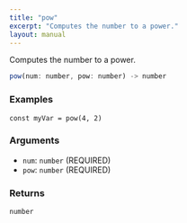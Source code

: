 ```yaml
---
title: "pow"
excerpt: "Computes the number to a power."
layout: manual
---
```


Computes the number to a power.



```js
pow(num: number, pow: number) -> number
```

### Examples

```kcl
const myVar = pow(4, 2)
```

### Arguments

* `num`: `number` (REQUIRED)
* `pow`: `number` (REQUIRED)

### Returns

`number`



